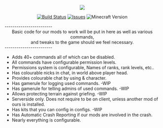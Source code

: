 <p align="center"><img src="https://avatars2.githubusercontent.com/u/9244320?v=3&s=200"></p>
<p align="center">
  <a href="https://github.com/HxCKDMS/HxCCore/tree/1.8">
      <img src="http://67.187.15.252:8080/buildStatus/icon?job=HxCCore-1.8" alt="Build Status"></a>
  <a href="https://github.com/HxCKDMS/HxCCore/issues">
      <img src="https://img.shields.io/github/issues-raw/HxCKDMS/HxCCore.svg" alt="Issues"></a>
  <a><img src="https://img.shields.io/badge/minecraft-1.8-blue.svg" alt="Minecraft Version"></a>
</p>
------------------------
<div align="center"> Basic code for our mods to work will be put in here as well as various commands,</div> 
<div align="center">and tweaks to the game should we feel necessary. </div>
------------------------

* Adds 40+ commands all of which can be disabled.
* All commands have configurable permission levels.
* Permissions system is configurable, Names of ranks, rank levels, etc..
* Has colourable nicks in chat, in world above player head.
* Provides colourable chat by using & character.
* Has gamerule for logging used commands. -WIP
* Has gamerule for telling admins of used commands. -WIP
* Allows protecting terrain against griefing. -WIP
* Serverside only. Does not require to be on client, unless another mod of ours is installed.
* Has kits that you can config in configs. -WIP
* Has Automatic Crash Reporting if our mods are involved in the crash.
* Nearly everything is configurable.
